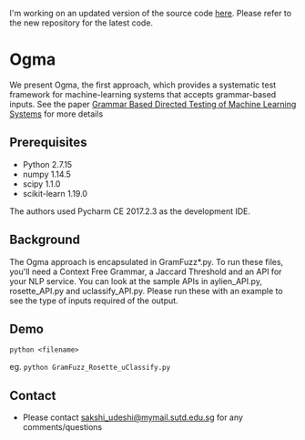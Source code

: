 I'm working on an updated version of the source code [here](https://github.com/sakshiudeshi/Ogma-Updated). Please refer to the 
new repository for the latest code.

# Ogma

We present Ogma, the first approach, which provides a systematic test framework for machine-learning systems that accepts grammar-based inputs.
See the paper [Grammar Based Directed Testing of Machine Learning Systems](https://arxiv.org/pdf/1902.10027) for more details

## Prerequisites

* Python 2.7.15
* numpy 1.14.5
* scipy 1.1.0
* scikit-learn 1.19.0

The authors used Pycharm CE 2017.2.3 as the development IDE.

## Background

The Ogma approach is encapsulated in GramFuzz*.py. 
To run these files, you'll need a Context Free Grammar, a Jaccard Threshold and an API for your NLP service. 
You can look at the sample APIs in aylien_API.py, rosette_API.py and uclassify_API.py. 
Please run these with an example to see the type of inputs required of the output. 

## Demo
`python <filename>`

eg. `python GramFuzz_Rosette_uClassify.py`

## Contact
* Please contact sakshi_udeshi@mymail.sutd.edu.sg for any comments/questions
